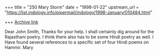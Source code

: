 +++
title = "250 Mary Storm"
date = "1998-01-22"
upstream_url = "https://list.indology.info/pipermail/indology/1998-January/010484.html"

+++
[Archive link](https://list.indology.info/pipermail/indology/1998-January/010484.html)

Dear John Smith,
Thanks for your help. I shall certainly dig around for the Rajasthani
poetry. I think there also has to be some Hindi poetry as well. I Have
found several references to a specific set of four Hindi poems on
Hammir.
Mary



